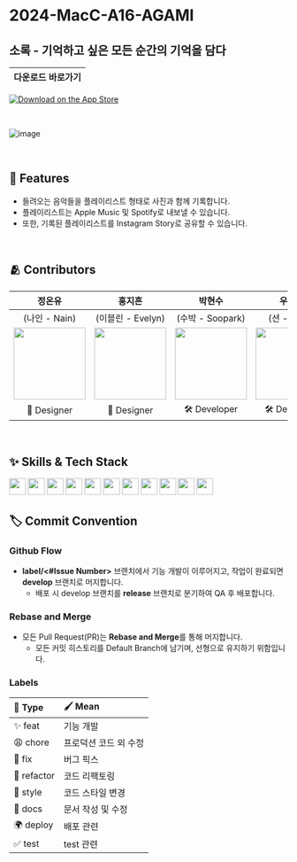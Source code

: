 # 2024-MacC-A16-AGAMI

## 소록 - 기억하고 싶은 모든 순간의 기억을 담다

<div>

|다운로드 바로가기|
|:---:|
[![Download on the App Store](https://developer.apple.com/assets/elements/badges/download-on-the-app-store.svg)](https://apps.apple.com/kr/app/%EC%86%8C%EB%A1%9D/id6736941716)

</div>

<br>

![image](https://github.com/user-attachments/assets/04a2d787-c02e-4817-af23-a0d89330ccb7)

<br>


## :pushpin: Features

- 들려오는 음악들을 플레이리스트 형태로 사진과 함께 기록합니다.
- 플레이리스트는 Apple Music 및 Spotify로 내보낼 수 있습니다.
- 또한, 기록된 플레이리스트를 Instagram Story로 공유할 수 있습니다.

<br>

## :people_hugging: Contributors

|정온유|홍지흔|박현수|우태훈|최서연|허예강|
|:---:|:---:|:---:|:---:|:---:|:---:|
|(나인 - Nain)|(이블린 - Evelyn)|(수박 - Soopark)|(션 - Sean)|(구리스 - Guryss)|(라프 - Raf)|
|<img src="https://github.com/user-attachments/assets/40130ed1-a3cf-4614-ad73-a09def7919a2" width="130">|<img src="https://github.com/user-attachments/assets/8cd9e191-7c12-40d7-a999-bdffe2a68ca3" width="130">|<img src="https://github.com/user-attachments/assets/5dcc4366-924d-4ef5-a96b-f82a8066bc3d" width="130">|<img src="https://github.com/user-attachments/assets/013ba835-a72e-4c16-aba6-d6e68f83335d" width="130">|<img src="https://github.com/user-attachments/assets/e0883004-7389-4d72-b060-6ef5c78d593e" width="130">|<img src="https://github.com/user-attachments/assets/31c568b9-028d-4fa2-900a-3135a8cfd746" width="130">|
|🎨 Designer|🎨 Designer|🛠️ Developer|🛠️ Developer|🛠️ Developer|🛠️ Developer|

<br>

## :sparkles: Skills & Tech Stack

<img src="https://img.shields.io/badge/Swift-FA7343?style=flat&logo=Swift&logoColor=white" height="30"/> 
<img src="https://img.shields.io/badge/SwiftUI-FF9E0F?style=flat&logo=Swift&logoColor=white" height="30"/> 
<img src="https://img.shields.io/badge/SwiftLint-2179EE?style=flat&logo=swift&logoColor=white" height="30"/>
<img src="https://img.shields.io/badge/MapKit-007AFF?style=flat&logo=apple&logoColor=white" height="30"/>
<img src="https://img.shields.io/badge/ShazamKit-0087D1?style=flat&logo=shazam&logoColor=white" height="30"/> 
<img src="https://img.shields.io/badge/MusicKit-FF3366?style=flat&logo=applemusic&logoColor=white" height="30"/> 
<img src="https://img.shields.io/badge/Spotify%20SDK-1DB954?style=flat&logo=spotify&logoColor=white" height="30"/>
<img src="https://img.shields.io/badge/Firebase Authentication-FFCA28?style=flat&logo=firebase&logoColor=white" height="30"/> 
<img src="https://img.shields.io/badge/Firestore-DD2C00?style=flat&logo=firebase&logoColor=white" height="30"/> 
<img src="https://img.shields.io/badge/SwiftData-FA7343?style=flat&logo=swift&logoColor=white" height="30"/>
<img src="https://img.shields.io/badge/Tuist-36404A?style=flat&logoColor=white" height="30"/>

<br>

## :label: Commit Convention

### Github Flow
- **label/<#Issue Number>** 브랜치에서 기능 개발이 이루어지고, 작업이 완료되면 **develop** 브랜치로 머지합니다.
    - 배포 시 develop 브랜치를 **release** 브랜치로 분기하여 QA 후 배포합니다.

### **Rebase and Merge**
- 모든 Pull Request(PR)는 **Rebase and Merge**를 통해 머지합니다.  
    - 모든 커밋 히스토리를 Default Branch에 남기며, 선형으로 유지하기 위함입니다.

### **Labels**
|📌 Type|🖌️ Mean|
|:---|:---|
|✨ feat|기능 개발|
|😩 chore|프로덕션 코드 외 수정|
|🐞 fix|버그 픽스|
|🔨 refactor|코드 리팩토링|
|🥰 style|코드 스타일 변경|
|📃 docs|문서 작성 및 수정|
|🌍 deploy|배포 관련|
|✅ test|test 관련|

<br>
